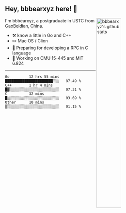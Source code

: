## Hey, bbbearxyz here! :wave:

<img align="right" alt="bbbearxyz's github stats" width="40%" src="https://github-readme-stats.vercel.app/api?username=bbbearxyz&show_icons=true">

I'm bbbearxyz, a postgraduate in USTC from GaoBeidian, China.

-   :hammer_and_pick:    know a little in Go and C++
-   :pencil2: Mac OS / Clion
-   :seedling: Preparing for developing a RPC in C language 
-   :thinking: Working on CMU 15-445 and MIT 6.824
---
<!--START_SECTION:waka-->
```text
Go         12 hrs 55 mins  ██████████████████████░░░   87.49 % 
C++        1 hr 4 mins     █▓░░░░░░░░░░░░░░░░░░░░░░░   07.31 % 
C          32 mins         █░░░░░░░░░░░░░░░░░░░░░░░░   03.69 % 
Other      10 mins         ▒░░░░░░░░░░░░░░░░░░░░░░░░   01.15 % 
```
<!--END_SECTION:waka-->

